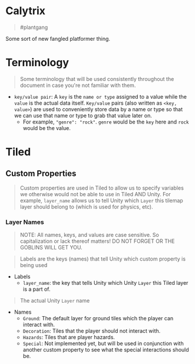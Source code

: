 # Calytrix
> #plantgang

Some sort of new fangled platformer thing.

# Terminology
> Some terminology that will be used consistently throughout the document in case you're not familiar with them.

- `key/value pair`: A `key` is the `name or type` assigned to a value while the `value` is the actual data itself. `Key/value` pairs (also written as `<key, value>`) are used to conveniently store data by a name or type so that we can use that name or type to grab that value later on.
  - For example, `"genre": "rock"`. `genre` would be the `key` here and `rock` would be the value. 

# Tiled
## Custom Properties
> Custom properties are used in Tiled to allow us to specify variables we otherwise would not be able to use in Tiled AND Unity.
For example, `layer_name` allows us to tell Unity which `Layer` this tilemap layer should belong to (which is used for physics, etc).

### Layer Names
> NOTE: All names, keys, and values are case sensitive. So capitalization or lack thereof matters! DO NOT FORGET OR THE GOBLINS WILL GET YOU.

> Labels are the keys (names) that tell Unity which custom property is being used
- Labels
  - `layer_name`: the key that tells Unity which Unity `Layer` this Tiled layer is a part of.
> The actual Unity `Layer` name
- Names
  - `Ground`: The default layer for ground tiles which the player can interact with.
  - `Decoration`: Tiles that the player should not interact with.
  - `Hazards`: Tiles that are player hazards.
  - `Special`: Not implemented yet, but will be used in conjunction with another custom property to see what the special interactions should be.

